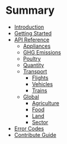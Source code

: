 # Summary

* [Introduction](README.md)
* [Getting Started](Getting-Started.md)
* [API Reference](API-Reference/README.md)
	* [Appliances](API-Reference/appliances.md)
	* [GHG Emissions](API-Reference/emissions.md)
	* [Poultry](API-Reference/poultry.md)
	* [Quantity](API-Reference/quantity.md)
	* [Transport]()
		* [Flights](API-Reference/transport/flights.md)
		* [Vehicles](API-Reference/transport/vehicle.md)
		* [Trains](API-Reference/transport/trains.md)
	* [Global]()
		* [Agriculture](API-Reference/global/agriculture.md)
		* [Food](API-Reference/global/food.md)
		* [Land](API-Reference/global/land.md)
		* [Sector](API-Reference/global/sector.md)
* [Error Codes](Errors.md)
* [Contribute Guide](Contribute.md)
